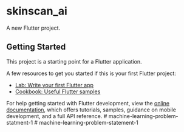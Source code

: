 # skinscan_ai

A new Flutter project.

## Getting Started

This project is a starting point for a Flutter application.

A few resources to get you started if this is your first Flutter project:

- [Lab: Write your first Flutter app](https://docs.flutter.dev/get-started/codelab)
- [Cookbook: Useful Flutter samples](https://docs.flutter.dev/cookbook)

For help getting started with Flutter development, view the
[online documentation](https://docs.flutter.dev/), which offers tutorials,
samples, guidance on mobile development, and a full API reference.
#   m a c h i n e - l e a r n i n g - p r o b l e m - s t a t m e n t - 1  
 #   m a c h i n e - l e a r n i n g - p r o b l e m - s t a t e m e n t - 1  
 